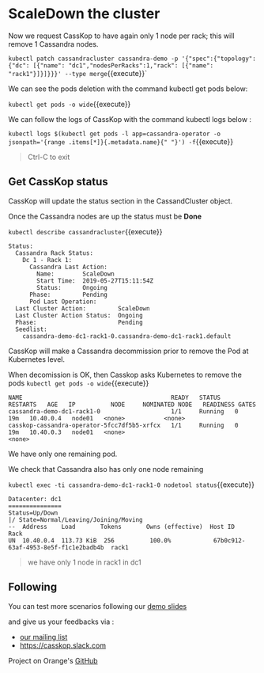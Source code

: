 

# ScaleDown the cluster

Now we request CassKop to have again only 1 node per rack; this will remove 1 Cassandra nodes.

`kubectl patch cassandracluster cassandra-demo -p '{"spec":{"topology": {"dc": [{"name": "dc1","nodesPerRacks":1,"rack": [{"name": "rack1"}]}]}}}' --type merge`{{execute}}`

We can see the pods deletion with the command kubectl get pods below: 

`kubectl get pods -o wide`{{execute}}

We can follow the logs of CassKop with the command kubectl logs below :

`kubectl logs $(kubectl get pods -l app=cassandra-operator -o jsonpath='{range .items[*]}{.metadata.name}{" "}') -f`{{execute}}

> Ctrl-C to exit


## Get CassKop status

CassKop will update the status section in the CassandCluster object.

Once the Cassandra nodes are up the status must be **Done**

`kubectl describe cassandracluster`{{execute}}
```
Status:
  Cassandra Rack Status:
    Dc 1 - Rack 1:
      Cassandra Last Action:
        Name:        ScaleDown
        Start Time:  2019-05-27T15:11:54Z
        Status:      Ongoing
      Phase:         Pending
      Pod Last Operation:
  Last Cluster Action:         ScaleDown
  Last Cluster Action Status:  Ongoing
  Phase:                       Pending
  Seedlist:
    cassandra-demo-dc1-rack1-0.cassandra-demo-dc1-rack1.default
```

CassKop will make a Cassandra decommission prior to remove the Pod at Kubernetes level.

When decomission is OK, then Casskop asks Kubernetes to remove the pods
`kubectl get pods -o wide`{{execute}}
```
NAME                                          READY   STATUS    RESTARTS   AGE   IP          NODE     NOMINATED NODE   READINESS GATES
cassandra-demo-dc1-rack1-0                    1/1     Running   0          19m   10.40.0.4   node01   <none>           <none>
casskop-cassandra-operator-5fcc7df5b5-xrfcx   1/1     Running   0          19m   10.40.0.3   node01   <none>
<none>
```

We have only one remaining pod.

We check that Cassandra also has only one node remaining

`kubectl exec -ti cassandra-demo-dc1-rack1-0 nodetool status`{{execute}}
```
Datacenter: dc1
===============
Status=Up/Down
|/ State=Normal/Leaving/Joining/Moving
--  Address    Load       Tokens       Owns (effective)  Host ID                               Rack
UN  10.40.0.4  113.73 KiB  256          100.0%            67b0c912-63af-4953-8e5f-f1c1e2badb4b  rack1
```

> we have only 1 node in rack1 in dc1

## Following

You can test more scenarios following our [demo
slides](https://orange-opensource.github.io/cassandra-k8s-operator/slides/index.html?slides=Slides-CassKop-demo.md) 

and give us your feedbacks via :
- [our mailing list](mailto:prj.casskop.support@list.orangeportails.net)
- https://casskop.slack.com

Project on Orange's [GitHub](https://github.com/Orange-OpenSource/cassandra-k8s-operator)
